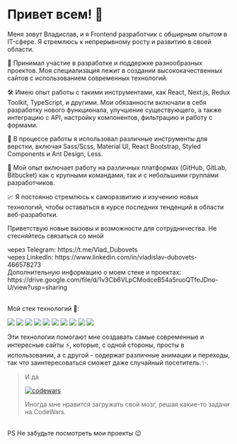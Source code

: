 # Привет всем! 👋

Меня зовут Владислав, и я Frontend разработчик с обширным опытом в IT-сфере. Я стремлюсь к непрерывному росту и развитию в своей области.

🚀 Принимал участие в разработке и поддержке разнообразных проектов. Моя специализация лежит в создании высококачественных сайтов с использованием современных технологий.

🛠️ Имею опыт работы с такими инструментами, как React, Next.js, Redux Toolkit, TypeScript, и другими. Мои обязанности включали в себя разработку нового функционала, улучшение существующего, а также интеграцию с API, настройку компонентов, фильтрацию и работу с формами.

🎨 В процессе работы я использовал различные инструменты для верстки, включая Sass/Scss, Material UI, React Bootstrap, Styled Components и Ant Design, Less.

💼 Мой опыт включает работу на различных платформах (GitHub, GitLab, Bitbucket) как с крупными командами, так и с небольшими группами разработчиков.

📈 Я постоянно стремлюсь к саморазвитию и изучению новых технологий, чтобы оставаться в курсе последних тенденций в области веб-разработки.

Приветствую новые вызовы и возможности для сотрудничества. Не стесняйтесь связаться со мной
<div>через Telegram: https://t.me/Vlad_Dubovets</div>
<div>через LinkedIn: https://www.linkedin.com/in/vladislav-dubovets-466578273</div>
Дополнительную информацию о моем стеке и проектах: https://drive.google.com/file/d/1v3Cb6VLpCModceB54a5ruoQTfeJDno-U/view?usp=sharing

<br/>
<br/>

Мой стек технологий 🔎:

<img src="https://img.shields.io/badge/React-000000?style=for-the-badge&logo=React&logoColor=blue"/> <img src="https://img.shields.io/badge/Redux-000000?style=for-the-badge&logo=Redux&logoColor=magenta"/> <img src="https://img.shields.io/badge/TypeScript-000000?style=for-the-badge&logo=TypeScript&logoColor=blue"/> <img src="https://img.shields.io/badge/SCSS-000000?style=for-the-badge&logo=Sass&amp;logoColor=blue"/> <img src="https://img.shields.io/badge/html-000000?style=for-the-badge&logo=html5&amp;logoColor=lightred"/> <img src="https://img.shields.io/badge/CSS-000000?style=for-the-badge&logo=css3&amp;logoColor=blue"/> <img src="https://img.shields.io/badge/BOOTSTRAP-000000?style=for-the-badge&logo=BOOTSTRAP&logoColor=magenta"/> <img src="https://img.shields.io/badge/Python-000000?style=for-the-badge&logo=Python&logoColor=yellow"/> <img src="https://img.shields.io/badge/Django-000000?style=for-the-badge&logo=Django&logoColor=green"/> <img src="https://img.shields.io/badge/GitHub-000000?style=for-the-badge&logo=GitHub&logoColor=white"/> 

Эти технологии помогают мне создавать самые современные и интересные сайты ⚡, которые, с одной стороны, просты в использовании, а с другой - содержат различные анимации и переходы, так что заинтересоваться сможет даже случайный посетитель.✨.
> И да
>
> [![codewars](https://www.codewars.com/users/Dubovec-Vladislav/badges/small)](https://www.codewars.com/users/Dubovec-Vladislav) 
>
> Иногда мне нравится загружать свой мозг, решая какие-то задачи на CodeWars.

<br/>
PS Не забудьте посмотреть мои проекты 😉
